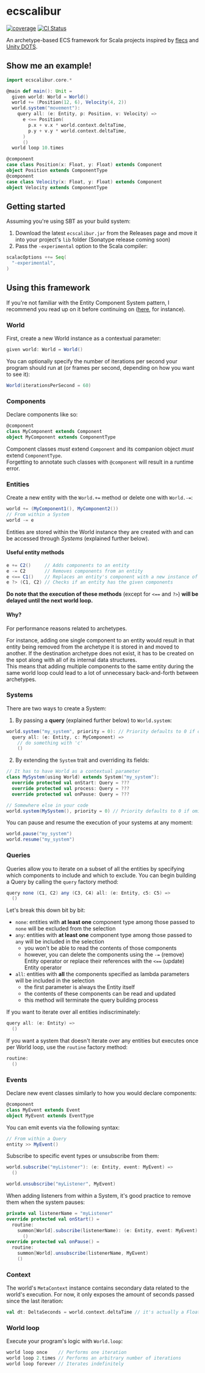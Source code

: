 # ecscalibur

[![coverage](https://codecov.io/github/Remisse/ecscalibur/graph/badge.svg?token=KH1U71TV5V)](https://codecov.io/github/Remisse/ecscalibur) [![CI Status](https://github.com/Remisse/ecscalibur/actions/workflows/ci.yaml/badge.svg)](https://github.com/Remisse/ecscalibur/actions/workflows/ci.yaml)

An archetype-based ECS framework for Scala projects inspired by [flecs](https://github.com/SanderMertens/flecs) and [Unity DOTS](https://unity.com/dots).

## Show me an example!

```scala 3
import ecscalibur.core.*

@main def main(): Unit =
  given world: World = World()
  world += (Position(12, 6), Velocity(4, 2))
  world.system("movement"):
    query all: (e: Entity, p: Position, v: Velocity) =>
      e <== Position(
        p.x + v.x * world.context.deltaTime,
        p.y + v.y * world.context.deltaTime,
      )
      ()
  world loop 10.times

@component
case class Position(x: Float, y: Float) extends Component
object Position extends ComponentType
@component
case class Velocity(x: Float, y: Float) extends Component
object Velocity extends ComponentType
```

## Getting started

Assuming you're using SBT as your build system:

1) Download the latest `ecscalibur.jar` from the Releases page and move it into your project's `lib` folder (Sonatype release coming soon)
2) Pass the `-experimental` option to the Scala compiler:
```scala 3
scalacOptions ++= Seq(
  "-experimental",
)
```

## Using this framework

If you're not familiar with the Entity Component System pattern, I recommend you read up on it before continuing on ([here](https://github.com/SanderMertens/ecs-faq), for instance).

### World

First, create a new World instance as a contextual parameter:
```scala 3
given world: World = World()
```

You can optionally specify the number of iterations per second your program should run at (or frames per second, depending on how you want to see it):
```scala 3
World(iterationsPerSecond = 60)
```

### Components

Declare components like so:
```scala 3
@component
class MyComponent extends Component
object MyComponent extends ComponentType
```

Component classes *must* extend `Component` and its companion object *must* extend `ComponentType`.  
Forgetting to annotate such classes with `@component` will result in a runtime error.

### Entities

Create a new entity with the `World.+=` method or delete one with `World.-=`:
```scala 3
world += (MyComponent1(), MyComponent2())
// From within a System
world -= e
```

Entities are stored within the World instance they are created with and can be accessed through *Systems* (explained further below).

#### Useful entity methods

```scala 3
e += C2()     // Adds components to an entity
e -= C2       // Removes components from an entity
e <== C1()    // Replaces an entity's component with a new instance of the same type
e ?> (C1, C2) // Checks if an entity has the given components
```

**Do note that the execution of these methods** (except for `<==` and `?>`) **will be delayed until the next world loop.**

#### Why? 

For performance reasons related to archetypes.

For instance, adding one single component to an entity would result in that entity being removed from the archetype it is stored in and moved to another. If the destination archetype does not exist, it has to be created on the spot along with all of its internal data structures.  
This means that adding multiple components to the same entity during the same world loop could lead to a lot of unnecessary back-and-forth between archetypes.

### Systems

There are two ways to create a System:

1. By passing a **query** (explained further below) to `World.system`:
```scala 3
world.system("my_system", priority = 0): // Priority defaults to 0 if omitted 
  query all: (e: Entity, c: MyComponent) =>
    // do something with 'c'
    ()
```
2. By extending the `System` trait and overriding its fields:
```scala 3
// It has to have World as a contextual parameter
class MySystem(using World) extends System("my_system"):
  override protected val onStart: Query = ???
  override protected val process: Query = ???
  override protected val onPause: Query = ???

// Somewhere else in your code
world.system(MySystem(), priority = 0) // Priority defaults to 0 if omitted
```

You can pause and resume the execution of your systems at any moment:

```scala 3
world.pause("my_system")
world.resume("my_system")
```

### Queries

Queries allow you to iterate on a subset of all the entities by specifying which components to include and which to exclude. You can begin building a Query by calling the `query` factory method:
```scala 3
query none (C1, C2) any (C3, C4) all: (e: Entity, c5: C5) =>
  ()
```
Let's break this down bit by bit:
- `none`: entities with **at least one** component type among those passed to `none` will be excluded from the selection
- `any`: entities with **at least one** component type among those passed to `any` will be included in the selection
  - you won't be able to read the contents of those components
  - however, you can delete the components using the `-=` (remove) Entity operator or replace their references with the `<==` (update) Entity operator
- `all`: entities with **all** the components specified as lambda parameters will be included in the selection
  - the first parameter is always the Entity itself
  - the contents of these components can be read and updated
  - this method will terminate the query building process

If you want to iterate over all entities indiscriminately:
```scala 3
query all: (e: Entity) =>
  ()
```

If you want a system that doesn't iterate over any entities but executes once per World loop, use the `routine` factory method:
```scala 3
routine:
  ()
```

### Events

Declare new event classes similarly to how you would declare components:

```scala 3
@component
class MyEvent extends Event
object MyEvent extends EventType
```

You can emit events via the following syntax:

```scala 3
// From within a Query
entity >> MyEvent()
```

Subscribe to specific event types or unsubscribe from them:

```scala 3
world.subscribe("myListener"): (e: Entity, event: MyEvent) =>
  ()

world.unsubscribe("myListener", MyEvent)
```

When adding listeners from within a System, it's good practice to remove them when the system pauses:

```scala 3
private val listenerName = "myListener"
override protected val onStart() =
  routine:
    summon[World].subscribe(listenerName): (e: Entity, event: MyEvent) =>
      ()
override protected val onPause() =
  routine:
    summon[World].unsubscribe(listenerName, MyEvent)
    ()
```

### Context

The world's `MetaContext` instance contains secondary data related to the world's execution. For now, it only exposes the amount of seconds
passed since the last iteration:

```scala 3
val dt: DeltaSeconds = world.context.deltaTime // it's actually a Float
```

### World loop

Execute your program's logic with `World.loop`:

```scala 3
world loop once    // Performs one iteration
world loop 2.times // Performs an arbitrary number of iterations
world loop forever // Iterates indefinitely
```
